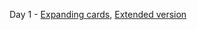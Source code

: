 Day 1 - [Expanding cards](https://nifty-bassi-f7e468.netlify.app/50%20projects%2050%20days/day%201%20-%20exanding%20cards/), [Extended version](https://nifty-bassi-f7e468.netlify.app/50%20projects%2050%20days/day%201%20-%20exanding%20cards/extended/)
